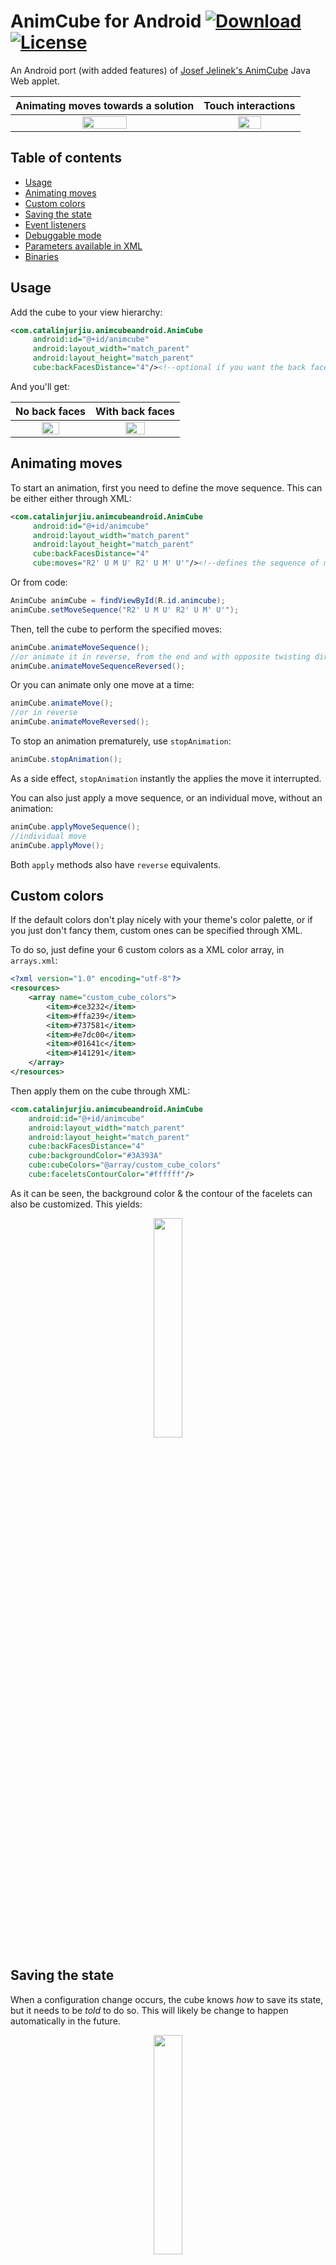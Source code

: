 # AnimCube for Android [ ![Download](https://api.bintray.com/packages/cjurjiu/cjurjiu-opensource/animcube-android/images/download.svg?version=1.0.2) ](https://bintray.com/cjurjiu/cjurjiu-opensource/animcube-android/1.0.2/link) [![License](https://img.shields.io/badge/License-Apache%202.0-blue.svg)](https://tldrlegal.com/license/apache-license-2.0-(apache-2.0))
An Android port (with added features) of [Josef Jelinek's AnimCube](http://software.rubikscube.info/AnimCube) Java Web applet.

Animating moves towards a solution | Touch interactions
:---: | :---:
<img src="https://github.com/cjurjiu/animcubeandroid/blob/master/github_media/animate_moves_forward.gif" width="50%" /> | <img src="https://github.com/cjurjiu/animcubeandroid/blob/master/github_media/free_interaction.gif"  width="50%" />

## Table of contents
  * [Usage](#usage)
  * [Animating moves](#animating-moves)
  * [Custom colors](#custom-colors)
  * [Saving the state](#saving-the-state)
  * [Event listeners](#event-listeners)
  * [Debuggable mode](#debuggable-mode)
  * [Parameters available in XML](#parameters-available-in-xml)
  * [Binaries](#binaries)

## Usage

Add the cube to your view hierarchy:

```xml
<com.catalinjurjiu.animcubeandroid.AnimCube
     android:id="@+id/animcube"
     android:layout_width="match_parent"
     android:layout_height="match_parent"
     cube:backFacesDistance="4"/><!--optional if you want the back faces to be displayed-->
```

And you'll get:

No back faces | With back faces
:--: | :--:
<img src="https://github.com/cjurjiu/animcubeandroid/blob/master/github_media/cube_view_no_backfaces.png" width="50%"/> | <img src="https://github.com/cjurjiu/animcubeandroid/blob/master/github_media/cube_view.png" width="50%"/>

## Animating moves

To start an animation, first you need to define the move sequence. This can be either either through XML:

```xml
<com.catalinjurjiu.animcubeandroid.AnimCube
     android:id="@+id/animcube"
     android:layout_width="match_parent"
     android:layout_height="match_parent"     
     cube:backFacesDistance="4"
     cube:moves="R2' U M U' R2' U M' U'"/><!--defines the sequence of moves to be performed-->
```
Or from code:
```java
AnimCube animCube = findViewById(R.id.animcube);
animCube.setMoveSequence("R2' U M U' R2' U M' U'");
```
Then, tell the cube to perform the specified moves:

```java
animCube.animateMoveSequence();
//or animate it in reverse, from the end and with opposite twisting direction
animCube.animateMoveSequenceReversed(); 
```
Or you can animate only one move at a time:

```java
animCube.animateMove();
//or in reverse
animCube.animateMoveReversed();
```
To stop an animation prematurely, use `stopAnimation`:
```java
animCube.stopAnimation();
```
As a side effect, `stopAnimation` instantly the applies the move it interrupted.

You can also just apply a move sequence, or an individual move, without an animation:

```java
animCube.applyMoveSequence();
//individual move
animCube.applyMove();
```

Both `apply` methods also have `reverse` equivalents.
## Custom colors
If the default colors don't play nicely with your theme's color palette, or if you just don't fancy them, custom ones can be specified through XML.

To do so, just define your 6 custom colors as a XML color array, in `arrays.xml`:

```xml
<?xml version="1.0" encoding="utf-8"?>
<resources>
    <array name="custom_cube_colors">
        <item>#ce3232</item>
        <item>#ffa239</item>
        <item>#737581</item>
        <item>#e7dc00</item>
        <item>#01641c</item>
        <item>#141291</item>
    </array>
</resources>    
```

Then apply them on the cube through XML:

```xml
<com.catalinjurjiu.animcubeandroid.AnimCube
    android:id="@+id/animcube"
    android:layout_width="match_parent"
    android:layout_height="match_parent"
    cube:backFacesDistance="4"
    cube:backgroundColor="#3A393A"
    cube:cubeColors="@array/custom_cube_colors"
    cube:faceletsContourColor="#ffffff"/>
```
As it can be seen, the background color & the contour of the facelets can also be customized. This yields:

<p align="center">
<img src="https://github.com/cjurjiu/animcubeandroid/blob/master/github_media/custom_colors.png" width="30%"/>
</p>

## Saving the state

When a configuration change occurs, the cube knows <i>how</i> to save its state, but it needs to be <i>told</i> to do so. This will likely be change to happen automatically in the future.

<p align="center">
<img src="https://github.com/cjurjiu/animcubeandroid/blob/master/github_media/screen_rotation.gif" width="30%"/>
</p>

For now however, ensuring the cube saves its state is relatively simple. Just add the following to your Activity/Fragment:

```java
public class MainActivity extends Activity {
    public static final String ANIM_CUBE_SAVE_STATE_BUNDLE_ID = "animCube";
    private AnimCube animCube;
    ...

    @Override
    protected void onSaveInstanceState(Bundle outState) {
        super.onSaveInstanceState(outState);
        outState.putBundle(ANIM_CUBE_SAVE_STATE_BUNDLE_ID, animCube.saveState());
    }

    @Override
    protected void onRestoreInstanceState(Bundle savedInstanceState) {
        super.onRestoreInstanceState(savedInstanceState);
        animCube.restoreState(savedInstanceState.getBundle(ANIM_CUBE_SAVE_STATE_BUNDLE_ID));
    }
}
```
## Event listeners

### Animation events
To be notified whenever an animation is finished, you can register an `OnCubeAnimationFinishedListener`. This makes `AnimCube` call `onAnimationFinished` every time a call to animate, or apply for one or move moves has finished making its changes.

**Note:** When animating/applying a move sequence (i.e. not individual moves) `onAnimationFinished` is only called when the end of the move sequence is reached, or when `stopAnimation` is called. It is *not* called for every move in the sequence.

### Cube changed events
All the animate/apply calls change the underlying cube model. Additionally, this can also happen when the cube is editable and the user manually twists a layer.

To be notified when the cube model is changed, use an `OnCubeModelUpdatedListener`. This also allows you to be notified when each move is applied, when animating a move sequence, since the `OnCubeAnimationFinishedListener` is only notified when the whole sequence has finished animating. 

**Note:** The set `OnCubeModelUpdatedListener` is also notified for each move in a move sequence, when it is applied with `AnimCube#applyMoveSequence` & `AnimCube#applyMoveSequenceReversed`. This happens because, although to the user the whole move sequence seems to be applied instantly, internally the moves are applied one by one, and rendering occurrs only at the end.

## Debuggable mode

**TL;DR:** Always use `AnimCube.java`, only use `AnimCubeDebuggable.java` when you need detailed logs to file an issue.

**Long version:**

Currently the library contains two classes: `AnimCube.java` & `AnimCubeDebug.java`. In terms of behavior they are equivalent, and generally you should only ever use `AnimCube.java`. Strictly speaking though, when it comes to the debug mode, their behavior differs. 

When debug mode is **on**, `AnimCube.java` prints some warnings, if they happen. With debug mode **off**, the warnings are omitted and nothing else happens.

On the other hand, `AnimCubeDebug.java` prints a plethora of debug & info messages to LogCat when debug mode is **on**, and prints nothing when it's **off**.

The decision to have two different classes was not an easy one. Internally, both classes rely on utility methods to decide whether to print a certain message or not. However, even if in the end logging to logcat doesn't happen, the string message is still allocated. An alternative would've been to check the condition before allocating the string, but then the code itself would be polluted with tons of conditional checks.

By removing all debug & info logs from `AnimCube.java`, memory is not polluted with strings that never get printed when debug mode is off. Yet, all the debug messages can still be obtained if `AnimCube` is swapped with `AnimCubeDebug` when attempting to reproduce an issue.

To turn debug mode on from code, use `AnimCube#setDebuggable(boolean)`. To enable it from XML, use the `debuggable` attribute:
```xml
<com.catalinjurjiu.animcubeandroid.AnimCube
    android:id="@+id/animcube"
    android:layout_width="match_parent"
    android:layout_height="match_parent"
    cube:debuggable="true"/>
```        

By default, debug mode is **disabled**.

## Parameters available in XML
Many of the [original parameters](http://software.rubikscube.info/AnimCube/) have been kept with equivalent behavior. However, certain names were changed. 

This section describes just the configuration params supported by AnimCube-Android, however if you are interested in an actual changelog between the list of parameters provided by the original and this version, see the [Changelog from original AnimCube](./changelog_from_animcube_applet.md).

Parameters list:
  * [backgroundColor](#backgroundColor)
  * [cubeColors](#cubeColors)
  * [faceletContourColor](#faceletContourColor)
  * [initialState](#initialState)
  * [moves](#moves)
  * [editable](#editable)
  * [backFacesDistance](#backFacesDistance)
  * [touchSensitivity](#touchSensitivity)
  * [initialRotation](#initialRotation)
  * [perspective](#perspective)
  * [scale](#scale)
  * [singleRotationSpeed](#singleRotationSpeed)
  * [doubleRotationSpeed](#doubleRotationSpeed)
  * [verticalAlign](#verticalAlign)
  * [debuggable](#debuggable)


### <a name="backgroundColor"></a> backgroundColor - color | reference
Specifies the background color of the cube view.

### <a name="cubeColors"></a> cubeColors - reference
Specifies 6 custom colors to be used by the cube, instead of the default colors. Must be an array defined in XML.

### <a name="faceletContourColor"></a> faceletContourColor - color | reference
Specifies the color of the region between cube facelets. 

### <a name="initialState"></a> initialState - string | reference
Specifies the initial state of the cube. Needs to contain an array of exactly 54 color indexes. Valid indexes are in the range [0,5], with each index corresponding to the following default color:
  * 0 - White
  * 1 - Yellow
  * 2 - Orange
  * 3 - Red
  * 4 - Blue
  * 5 - Green

If custom colors are defined, then the indexes will map on the array of custom colors. For example, if in a custom color scheme Black replaces White, then the index 0 would map to Black.

Example value of *initialState* for a solved cube:
```xml
cube:initialState="000000000111111111222222222333333333444444444555555555"
```

By default, the cube is in the state mentioned above as example.

### <a name="moves"></a> moves - string | reference

Sets the sequence of moves that need to be performed (and optionally, animated). Some of the moves affect centers and they can be moved to another layer from the user's point of view. Such movements **do not affect** the notation from the user's point of view. The characters are not fixed to particular centers.

For example, if an "M" is performed and then an "F" is needed, it should affect the front layer seen in the front position and not the bottom layer, where the center that was in the front position is now placed. The chosen way is very familiar to the "corner-starters" (solving the cube starting from the corners).

The sequence is defined in extended Singmaster's notation. The basis for the turns are six letters of the following meaning.

  * U - Up (rotate top layer)
  * D - Down (rotate bottom layer)
  * F - Front (rotate front layer)
  * B - Back (rotate back layer)
  * L - Left (rotate left layer)
  * R - Right (rotate right layer)

The letter case is important here, because the same - but lowercase - letters are used for different moves. Modifiers can be appended to the move character.

  * Separate characters mean turning the corresponding layer 90 degrees clock-wise.
  * Appending apostrophe "'" or digit "3" means turning 90 degrees counter clock-wise.
  * Appending digit "2" means 180 degrees rotation of the corresponding layer (clock-wise).
  * You can use combination "2'" for double counter clock-wise turn. This combination is useful if you want to show the most efficient directions when using finger shortcuts.

There are also some advanced modifiers that are written immediately after the move letter and right before the basic modifiers already defined. The possible modifiers are:

  * m - middle layer turn between the specified layer and the opposite one
  * c - whole-cube turn in the direction of the specified layer
  * s - slice turn; two opposite layers are turned in the same directions ("Rs" is equal to "R L'" or "L' R")
  * a - anti-slice turn; two opposite layers are turned in the opposite directions ("Ra" is equal to "R L" or "L R")
  * t - thick turn; two adjacent layers (the specified one and the adjacent one) are turned simultaneously

The library supports some additional characters to represent specific moves. The center layers can be rotated using the following characters in combination with previous modifiers.

  * E - equator (between U and D layers in the U'/D direction)
  * S - standing (between F and B layers in the F/B' direction)
  * M - middle (between L and R layers in the L/R' direction)

The library also supports turns of the entire cube. This feature can be used to rotate the cube in order to show the cube in the best position for the current situation to watch the move sequence. The available symbols to rotate the cube are shown in the following table (they can be also combined with the modifiers).

  * X - rotate around x-axis (in the same direction as "R" or "L'" is performed)
  * Y - rotate around y-axis (in the same direction as "F" or "B'" is performed)
  * Z - rotate around z-axis (in the same direction as "U" or "D'" is performed)

There is also a possibility to rotate two adjacent layers simultaneously. The notation and meaning is similar to the face-layer rotations, but the letters are in lowercase.

  * u - up (rotate two top layers)
  * d - down (rotate two bottom layers)
  * f - front (rotate two front layers)
  * b - back (rotate two back layers)
  * l - left (rotate two left layers)
  * r - right (rotate two right layers)

There is yet another character to be used in the parameter value - the dot '.' character. When a dot is found in the sequence during playing the animation, it is delayed for a half of the time the quarter turn is performed.

**Important:** In Josef Jelink's original AnimCube applet there could be several move sequences specified in the same string. The sequences were separated by the semicolon character ';'. This feature however is disabled in this version.<br>
If the move sequence string passed to this method has more than one move sequences defined, only the first will be taken into consideration, and the next will be ignored.

**Note:** For additional details and a few left out alternatives to certain notations, see Josef's complete documentation for the move sequence <a href="http://software.rubikscube.info/AnimCube/#move">here.</a>

### <a name="editable"></a> editable - boolean | reference

If *enabled*, allows the user to modify the cube model through touch events, by rotating faces. If *disabled*, drag events will always rotate the whole cube.  

### <a name="backFacesDistance"></a> backFacesDistance - integer | reference

Controls whether sides pointing away from the user are rendered behind the cube. This parameter sets their distance from the cube. 

Typically, a value smaller than 2 means they won't be visible (hence, disabled). A value too large means they will be rendered outside the screen. 

Usually values between 2 - 10 are good picks, with 0 when they don't need to be displayed.

### <a name="touchSensitivity"></a> touchSensitivity - float | reference

Controls how well the cube reacts to touch events. Expects a **float** in the interval [0f,2f].

Default value is 1f.

### <a name="initialRotation"></a> initialRotation - string | reference

Defines the initial rotation of the cube.

The value can be of any length and can contain characters: 'u', 'd', 'f', 'b', 'l' and 'r' in upper or lower case. The rotation steep is 15 degrees. The default value is "lluu". The rotation axis and direction is similar to rotation of layers, etc.

### <a name="perspective"></a> perspective - integer | reference

This parameter allows to customize the perspective deformation of the cube. The value should consist only of decimal digits. The higher value the closer to a parallel view. 

The default value is 2.

### <a name="scale"></a> scale - integer | reference

This parameter allows to customize the size of the cube. The value should consist only of decimal digits. The higher value the smaller cube. The exact size is computed as 1 / (1 + scale / 10). 

The default value is 0 that causes the cube to fit in window. 

The parameter is useful in combination with *verticalAlign*.

### <a name="verticalAlign"></a> verticalAlign - integer | reference

This parameter allows to position the cube vertically. 

The only permitted values are *"top"*, *"center"* and *"bottom"* for bottom align. 

The default value is 1.

**Note:** The parameter makes sense in combination with scale. With the default scale, the cube will always be centered.

### <a name="singleRotationSpeed"></a> singleRotationSpeed - integer | reference

Sets the rotation speed of a single rotation. This parameter allows to customize the speed of quarter turn separately from face turns. The value should consist only of decimal digits.

The higher value the slower is the animation. The default value is 10, which corresponds to approximately 1 second for face turn and approximately 2/3 seconds for quarter turn if not specified differently.

The face turn speed can be adjusted separately by *doubleRotationSpeed*.

### <a name="doubleRotationSpeed"></a> doubleRotationSpeed - integer | reference

Sets the rotation speed of a double rotation. This parameter allows to customize the speed of face turns separately from quarter turns. The value should consist only of decimal digits.

The higher value the slower is the animation. The default value is 10, which corresponds to approximately 1 second
for the face turn.

The default is set to the 150% of the value of speed.

The quarter turn speed can be adjusted by *singleRotationSpeed*.

### <a name="debuggable"></a> debuggable - boolean | reference

Enables or disables debug mode.

This is disabled by default.

## Binaries

Binaries and dependency information for Maven, Ivy, Gradle and others can be found on [jcenter](https://bintray.com/cjurjiu/cjurjiu-opensource/animcube-android).

Example for Gradle:

```groovy
compile 'com.catalinjurjiu:animcube-android:1.0.2'
```

and for Maven:

```xml
<dependency>
  <groupId>com.catalinjurjiu</groupId>
  <artifactId>animcube-android</artifactId>
  <version>1.0.2</version>
  <type>pom</type>
</dependency>
```
and for Ivy:

```xml
<dependency org='com.catalinjurjiu' name='animcube-android' rev='1.0.2'>
  <artifact name='animcube-android' ext='pom' ></artifact>
</dependency>
```
